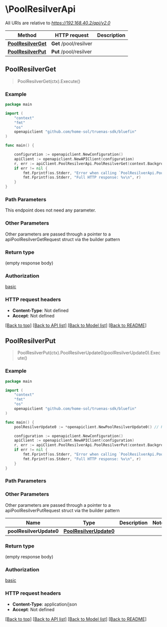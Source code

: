 # \PoolResilverApi

All URIs are relative to *https://192.168.40.2/api/v2.0*

Method | HTTP request | Description
------------- | ------------- | -------------
[**PoolResilverGet**](PoolResilverApi.md#PoolResilverGet) | **Get** /pool/resilver | 
[**PoolResilverPut**](PoolResilverApi.md#PoolResilverPut) | **Put** /pool/resilver | 



## PoolResilverGet

> PoolResilverGet(ctx).Execute()





### Example

```go
package main

import (
    "context"
    "fmt"
    "os"
    openapiclient "github.com/home-sol/truenas-sdk/bluefin"
)

func main() {

    configuration := openapiclient.NewConfiguration()
    apiClient := openapiclient.NewAPIClient(configuration)
    r, err := apiClient.PoolResilverApi.PoolResilverGet(context.Background()).Execute()
    if err != nil {
        fmt.Fprintf(os.Stderr, "Error when calling `PoolResilverApi.PoolResilverGet``: %v\n", err)
        fmt.Fprintf(os.Stderr, "Full HTTP response: %v\n", r)
    }
}
```

### Path Parameters

This endpoint does not need any parameter.

### Other Parameters

Other parameters are passed through a pointer to a apiPoolResilverGetRequest struct via the builder pattern


### Return type

 (empty response body)

### Authorization

[basic](../README.md#basic)

### HTTP request headers

- **Content-Type**: Not defined
- **Accept**: Not defined

[[Back to top]](#) [[Back to API list]](../README.md#documentation-for-api-endpoints)
[[Back to Model list]](../README.md#documentation-for-models)
[[Back to README]](../README.md)


## PoolResilverPut

> PoolResilverPut(ctx).PoolResilverUpdate0(poolResilverUpdate0).Execute()





### Example

```go
package main

import (
    "context"
    "fmt"
    "os"
    openapiclient "github.com/home-sol/truenas-sdk/bluefin"
)

func main() {
    poolResilverUpdate0 := *openapiclient.NewPoolResilverUpdate0() // PoolResilverUpdate0 |  (optional)

    configuration := openapiclient.NewConfiguration()
    apiClient := openapiclient.NewAPIClient(configuration)
    r, err := apiClient.PoolResilverApi.PoolResilverPut(context.Background()).PoolResilverUpdate0(poolResilverUpdate0).Execute()
    if err != nil {
        fmt.Fprintf(os.Stderr, "Error when calling `PoolResilverApi.PoolResilverPut``: %v\n", err)
        fmt.Fprintf(os.Stderr, "Full HTTP response: %v\n", r)
    }
}
```

### Path Parameters



### Other Parameters

Other parameters are passed through a pointer to a apiPoolResilverPutRequest struct via the builder pattern


Name | Type | Description  | Notes
------------- | ------------- | ------------- | -------------
 **poolResilverUpdate0** | [**PoolResilverUpdate0**](PoolResilverUpdate0.md) |  | 

### Return type

 (empty response body)

### Authorization

[basic](../README.md#basic)

### HTTP request headers

- **Content-Type**: application/json
- **Accept**: Not defined

[[Back to top]](#) [[Back to API list]](../README.md#documentation-for-api-endpoints)
[[Back to Model list]](../README.md#documentation-for-models)
[[Back to README]](../README.md)

